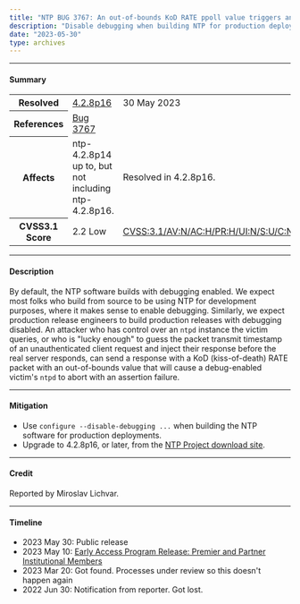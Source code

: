 ```yaml
---
title: "NTP BUG 3767: An out-of-bounds KoD RATE ppoll value triggers an assertion abort in debug-enabled ntpd"
description: "Disable debugging when building NTP for production deployments."
date: "2023-05-30"
type: archives
---
```


* * *

#### Summary

<table>
  <tbody>
	<tr>
		<th><b>Resolved</b></th>
		<td><a href="/support/securitynotice/4_2_8p16-release-announcement/">4.2.8p16</a></td>
		<td>30 May 2023</td>
	</tr>
	<tr>
		<th><b>References</b></th>
		<td><a href="https://bugs.ntp.org/3767">Bug 3767</a></td>
		<td></td>
	</tr>
	<tr>
		<th><b>Affects</b></th>
		<td>ntp-4.2.8p14 up to, but not including ntp-4.2.8p16.</td>
		<td>Resolved in 4.2.8p16.</td>
	</tr>
	<tr>
		<th><b>CVSS3.1 Score<b></th>
		<td>2.2 Low</td>
		<td><a href="https://www.first.org/cvss/calculator/3.1#CVSS:3.1/AV:N/AC:H/PR:H/UI:N/S:U/C:N/I:N/A:L">CVSS:3.1/AV:N/AC:H/PR:H/UI:N/S:U/C:N/I:N/A:L</a></td>
	</tr>	
  </tbody>	
</table>

* * *
    
#### Description 

By default, the NTP software builds with debugging enabled. We expect most folks who build from source to be using NTP for development purposes, where it makes sense to enable debugging. Similarly, we expect production release engineers to build production releases with debugging disabled. An attacker who has control over an `ntpd` instance the victim queries, or who is "lucky enough" to guess the packet transmit timestamp of an unauthenticated client request and inject their response before the real server responds, can send a response with a KoD (kiss-of-death) RATE packet with an out-of-bounds value that will cause a debug-enabled victim's `ntpd` to abort with an assertion failure.  

* * *
    
#### Mitigation

* Use `configure --disable-debugging ...` when building the NTP software for production deployments.
* Upgrade to 4.2.8p16, or later, from the [NTP Project download site](/downloads/).

* * *

#### Credit

Reported by Miroslav Lichvar.

* * *

#### Timeline

* 2023 May 30: Public release
* 2023 May 10: [Early Access Program Release: Premier and Partner Institutional Members](https://www.nwtime.org/membership/benefits/)
* 2023 Mar 20: Got found. Processes under review so this doesn't happen again
* 2022 Jun 30: Notification from reporter. Got lost.